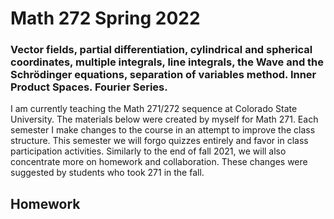 # Math 272 Spring 2022

### Vector fields, partial differentiation, cylindrical and spherical coordinates, multiple integrals, line integrals, the Wave and the Schrödinger equations, separation of variables method. Inner Product Spaces. Fourier Series.

I am currently teaching the Math 271/272 sequence at Colorado State University. The materials below were created by myself for Math 271. Each semester I make changes to the course in an attempt to improve the class structure. 
This semester we will forgo quizzes entirely and favor in class participation activities.
Similarly to the end of fall 2021, we will also concentrate more on homework and collaboration. 
These changes were suggested by students who took 271 in the fall.

## Homework
